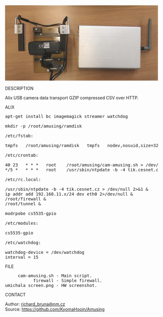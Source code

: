 ![Alix](https://github.com/KyomaHooin/Amusing/raw/master/alix/umichala/umichala_screen.png "screenshot")

DESCRIPTION

Alix USB camera data transport GZIP compressed CSV over HTTP.

ALIX
<pre>
apt-get install bc imagemagick streamer watchdog

mkdir -p /root/amusing/ramdisk

/etc/fstab:

tmpfs	/root/amusing/ramdisk	tmpfs	nodev,nosuid,size=32M	0	0

/etc/crontab:

40 23	* * *	root	/root/amusing/cam-amusing.sh > /dev/null 2>&1
*/5 *	* * *	root	/usr/sbin/ntpdate -b -4 tik.cesnet.cz > /dev/null 2>&1

/etc/rc.local:

/usr/sbin/ntpdate -b -4 tik.cesnet.cz > /dev/null 2>&1 &
ip addr add 192.168.11.x/24 dev eth0 2>/dev/null &
/root/firewall &
/root/tunnel &

modrpobe cs5535-gpio

/etc/modules:

cs5535-gpio

/etc/watchdog:

watchdog-device = /dev/watchdog
interval = 15
</pre>

FILE

<pre>
     cam-amusing.sh - Main script.
           firewall - Simple firewall.
umichala_screen.png - HW screenshot.
</pre>

CONTACT

Author: richard_bruna@nm.cz<br>
Source: https://github.com/KyomaHooin/Amusing
